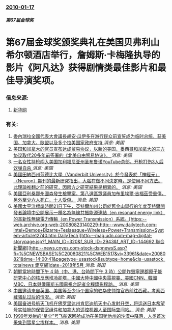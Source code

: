 ### [2010-01-17](/news/2010/01/17/index.md)

##### 第67届金球奖
#  第67届金球奖颁奖典礼在美国贝弗利山希尔顿酒店举行，詹姆斯·卡梅隆执导的影片《阿凡达》获得剧情类最佳影片和最佳导演奖项。




### 信息来源:

1. [新华网](http://news.xinhuanet.com/ent/2010-01/18/content_12830181.htm)

### 有关:

1. [委內瑞拉全國代表大會議長胡安·瓜伊多在游行民众前宣誓成为临时总统，获美国、加拿大、歐盟以及多个拉美国家政府支持 ](/zh/news/2019/01/23/委內瑞拉全國代表大會議長胡安-瓜伊多在游行民众前宣誓成为临时总统-获美国-加拿大-歐盟以及多个拉美国家政府支持.md) _消息: 美国_
2. [美国和加拿大的官员宣布达成贸易协议，以新的美国、墨西哥和加拿大的三方协议取代20多年前签署的《北美自由贸易协议》。 ](/zh/news/2018/09/30/美国和加拿大的官员宣布达成贸易协议-以新的美国-墨西哥和加拿大的三方协议取代20多年前签署的-北美自由贸易协议.md) _消息: 美国_
3. [一名女性持枪闯入美国加利福尼亚州圣布鲁诺YouTube总部，开枪打伤3人后饮弹自杀 ](/zh/news/2018/04/3/一名女性持枪闯入美国加利福尼亚州圣布鲁诺YouTube总部-开枪打伤3人后饮弹自杀.md) _消息: 美国_
4. [ 美國田納西州范德比大學（Vanderbilt University）於今發表於「神經元」（Neuron）期刊的最新研究指出，大腦在做不同決定時，是使用不同方法。此理論推翻之前的研究，因兩方之研究結果是相異的。](/zh/news/2012/11/8/美國田納西州范德比大學-Vanderbilt-University-於今發表於-神經元-Neuron-期刊的最新研究.md) _消息: 美国_
5. [美國亞利桑那州圖森發生槍擊案，第八選區眾議員加布里埃爾·吉福茲受重傷，另外至少六人死亡、十人受傷。](/zh/news/2011/01/8/美國亞利桑那州圖森發生槍擊案-第八選區眾議員加布里埃爾-吉福茲受重傷-另外至少六人死亡-十人受傷.md) _消息: 美国_
6. [ 美國太平洋標準時間21日下午，英特爾加州公司於舊金山舉行的年度英特爾開發者論壇中公開展示一種名為無線共振能源連結（en resonant energy link）的革新性無線電力傳輸（en Power Transmission）系統。[https:--web.archive.org-web-20080823140229-http:--www.dailytech.com-Intel+Demos+Bizarre+Teslaesque+Wireless+Power+Transmission+System-article12740.htm DailyTech][http:--mag.udn.com-mag-digital-storypage.jsp?f_MAIN_ID=320&f_SUB_ID=2943&f_ART_ID=144692 聯合新聞網][http:--news.cnyes.com-stock-dspnewsS.asp?fi=%5CNEWSBASE%5C20080821%5CWEB1517&vi=33961&date=20080821&time=14:00:41&pagetype=usastock&subtype=home&cls=usastock_totalnews 鉅亨網]date=2018年5月 ](/zh/news/2008/08/21/美國太平洋標準時間21日下午-英特爾加州公司於舊金山舉行的年度英特爾開發者論壇中公開展示一種名為無線共振能源連結-en.md) _消息: 美国_
7. [朝鮮當地時間下午 4 時（中、港、台時間下午 3 時）公開炸毁寧邊郡原子能研究中心的核反應堆冷卻塔，中國大陸中國中央電視臺、美國CNN、韓國MBC、日本與俄羅斯五國電視台記者全程錄影採訪。](/zh/news/2008/06/27/朝鮮當地時間下午-4-時-中-港-台時間下午-3-時-公開炸毁寧邊郡原子能研究中心的核反應堆冷卻塔-中國大陸中國中央電視.md) _消息: 美国_
8. [中国邀请来自英国、美国等至少15个国家的驻华使领馆官员前往西藏，考察西藏骚乱过后的情况。](/zh/news/2008/03/28/中国邀请来自英国-美国等至少15个国家的驻华使领馆官员前往西藏-考察西藏骚乱过后的情况.md) _消息: 美国_
9. [美国奋进号航天飞机在佛罗里达州肯尼迪航天中心发射升空，将运送日本希望号实验舱的保管室组件和加拿大的遥控机器人至国际空间站。](/zh/news/2008/03/11/美国奋进号航天飞机在佛罗里达州肯尼迪航天中心发射升空-将运送日本希望号实验舱的保管室组件和加拿大的遥控机器人至国际空间站.md) _消息: 美国_
10. [1999年发射的“星尘”号飞船返回舱成功在美国犹他州的沙漠中降落，人类首次采集到彗星尘埃样本。](/zh/news/2006/01/15/1999年发射的-星尘-号飞船返回舱成功在美国犹他州的沙漠中降落-人类首次采集到彗星尘埃样本.md) _消息: 美国_
